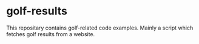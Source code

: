 # golf-results

This repositary contains golf-related code examples. Mainly a script which fetches golf results from a website.

